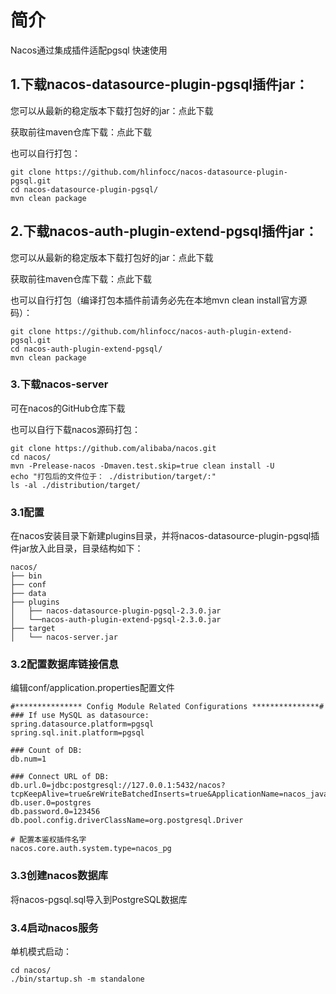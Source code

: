 # 简介
Nacos通过集成插件适配pgsql
快速使用
## 1.下载nacos-datasource-plugin-pgsql插件jar：
您可以从最新的稳定版本下载打包好的jar：点此下载

获取前往maven仓库下载：点此下载

也可以自行打包：

~~~
git clone https://github.com/hlinfocc/nacos-datasource-plugin-pgsql.git
cd nacos-datasource-plugin-pgsql/
mvn clean package
~~~


## 2.下载nacos-auth-plugin-extend-pgsql插件jar：
您可以从最新的稳定版本下载打包好的jar：点此下载

获取前往maven仓库下载：点此下载

也可以自行打包（编译打包本插件前请务必先在本地mvn clean install官方源码）：
~~~
git clone https://github.com/hlinfocc/nacos-auth-plugin-extend-pgsql.git
cd nacos-auth-plugin-extend-pgsql/
mvn clean package
~~~
### 3.下载nacos-server
可在nacos的GitHub仓库下载

也可以自行下载nacos源码打包：
~~~
git clone https://github.com/alibaba/nacos.git
cd nacos/
mvn -Prelease-nacos -Dmaven.test.skip=true clean install -U 
echo "打包后的文件位于： ./distribution/target/:"
ls -al ./distribution/target/
~~~
### 3.1配置
在nacos安装目录下新建plugins目录，并将nacos-datasource-plugin-pgsql插件jar放入此目录，目录结构如下：
~~~
nacos/
├── bin
├── conf
├── data
├── plugins
│   ├── nacos-datasource-plugin-pgsql-2.3.0.jar
│   └──nacos-auth-plugin-extend-pgsql-2.3.0.jar
├── target
│   └── nacos-server.jar
~~~
### 3.2配置数据库链接信息
编辑conf/application.properties配置文件
~~~
#*************** Config Module Related Configurations ***************#
### If use MySQL as datasource:
spring.datasource.platform=pgsql
spring.sql.init.platform=pgsql

### Count of DB:
db.num=1

### Connect URL of DB:
db.url.0=jdbc:postgresql://127.0.0.1:5432/nacos?tcpKeepAlive=true&reWriteBatchedInserts=true&ApplicationName=nacos_java
db.user.0=postgres
db.password.0=123456
db.pool.config.driverClassName=org.postgresql.Driver

# 配置本鉴权插件名字
nacos.core.auth.system.type=nacos_pg
~~~
### 3.3创建nacos数据库
将nacos-pgsql.sql导入到PostgreSQL数据库
### 3.4启动nacos服务
单机模式启动：
~~~
cd nacos/
./bin/startup.sh -m standalone
~~~
